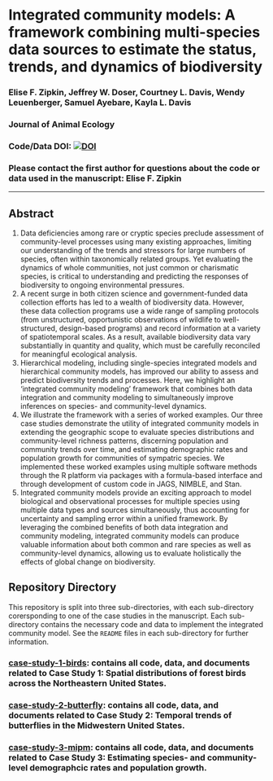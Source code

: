 # Integrated community models: A framework combining multi-species data sources to estimate the status, trends, and dynamics of biodiversity

### Elise F. Zipkin, Jeffrey W. Doser, Courtney L. Davis, Wendy Leuenberger, Samuel Ayebare, Kayla L. Davis

### Journal of Animal Ecology

### Code/Data DOI: [![DOI](https://zenodo.org/badge/586894609.svg)](https://zenodo.org/badge/latestdoi/586894609)

### Please contact the first author for questions about the code or data used in the manuscript: Elise F. Zipkin 

---------------------------------

## Abstract

1. Data deficiencies among rare or cryptic species preclude assessment of community-level processes using many existing approaches, limiting our understanding of the trends and stressors for large numbers of species, often within taxonomically related groups. Yet evaluating the dynamics of whole communities, not just common or charismatic species, is critical to understanding and predicting the responses of biodiversity to ongoing environmental pressures.   
2. A recent surge in both citizen science and government-funded data collection efforts has led to a wealth of biodiversity data. However, these data collection programs use a wide range of sampling protocols (from unstructured, opportunistic observations of wildlife to well-structured, design-based programs) and record information at a variety of spatiotemporal scales. As a result, available biodiversity data vary substantially in quantity and quality, which must be carefully reconciled for meaningful ecological analysis. 
3. Hierarchical modeling, including single-species integrated models and hierarchical community models, has improved our ability to assess and predict biodiversity trends and processes. Here, we highlight an ‘integrated community modeling’ framework that combines both data integration and community modeling to simultaneously improve inferences on species- and community-level dynamics. 
4. We illustrate the framework with a series of worked examples. Our three case studies demonstrate the utility of integrated community models in extending the geographic scope to evaluate species distributions and community-level richness patterns, discerning population and community trends over time, and estimating demographic rates and population growth for communities of sympatric species. We implemented these worked examples using multiple software methods through the R platform via packages with a formula-based interface and through development of custom code in JAGS, NIMBLE, and Stan. 
5. Integrated community models provide an exciting approach to model biological and observational processes for multiple species using multiple data types and sources simultaneously, thus accounting for uncertainty and sampling error within a unified framework. By leveraging the combined benefits of both data integration and community modeling, integrated community models can produce valuable information about both common and rare species as well as community-level dynamics, allowing us to evaluate holistically the effects of global change on biodiversity. 

## Repository Directory

This repository is split into three sub-directories, with each sub-directory corersponding to one of the case studies in the manuscript. Each sub-directory contains the necessary code and data to implement the integrated community model. See the `README` files in each sub-directory for further information.  

### [case-study-1-birds](./case-study-1-birds): contains all code, data, and documents related to Case Study 1: Spatial distributions of forest birds across the Northeastern United States.

### [case-study-2-butterfly](./case-study-2-butterfly): contains all code, data, and documents related to Case Study 2: Temporal trends of butterflies in the Midwestern United States.

### [case-study-3-mipm](./case-study-3-mipm): contains all code, data, and documents related to Case Study 3: Estimating species- and community-level demographcic rates and population growth.
